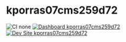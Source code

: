 # kporras07cms259d72

![CI none](https://img.shields.io/badge/ci-none-orange.svg)
[![Dashboard kporras07cms259d72](https://img.shields.io/badge/dashboard-kporras07cms259d72-yellow.svg)](https://dashboard.pantheon.io/sites/4ae4f4ff-8a9a-4a2c-8264-ab9d3b977228#dev/code)
[![Dev Site kporras07cms259d72](https://img.shields.io/badge/site-kporras07cms259d72-blue.svg)](http://dev-kporras07cms259d72.pantheonsite.io/)